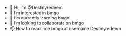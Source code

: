 - 👋 Hi, I’m @Destinyredeem
- 👀 I’m interested in bmgo
- 🌱 I’m currently learning bmgo
- 💞️ I’m looking to collaborate on bmgo
- 📫 How to reach me bmgo at username Destinyredeem

<!---
Destinyredeem/Destinyredeem is a ✨ special ✨ repository because its `README.md` (this file) appears on your GitHub profile.
You can click the Preview link to take a look at your changes.
--->
